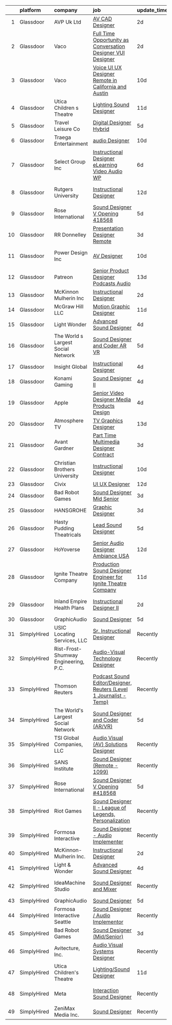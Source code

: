 

|    | platform    | company                              | job                                                                                                                                                                                                                                                                                                                                                                                                                                                                                                                                                                                                                                                                                                                                                                                                                                                                                                                                                         | update_time   | location                    |
|---:|:------------|:-------------------------------------|:------------------------------------------------------------------------------------------------------------------------------------------------------------------------------------------------------------------------------------------------------------------------------------------------------------------------------------------------------------------------------------------------------------------------------------------------------------------------------------------------------------------------------------------------------------------------------------------------------------------------------------------------------------------------------------------------------------------------------------------------------------------------------------------------------------------------------------------------------------------------------------------------------------------------------------------------------------|:--------------|:----------------------------|
|  1 | Glassdoor   | AVP Uk Ltd                           | [AV CAD Designer](https://www.glassdoor.com/partner/jobListing.htm?pos=119&ao=1136043&s=58&guid=0000018258382b94a809f4d24b7a3a0b&src=GD_JOB_AD&t=SR&vt=w&ea=1&cs=1_fba46fae&cb=1659337452787&jobListingId=1008037833861&jrtk=3-0-1g9c3gau4kcma801-1g9c3gauik61r800-e6668370cba00d26-)                                                                                                                                                                                                                                                                                                                                                                                                                                                                                                                                                                                                                                                                       | 2d            | New York, NY                |
|  2 | Glassdoor   | Vaco                                 | [Full Time Opportunity as Conversation Designer  VUI Designer](https://www.glassdoor.com/partner/jobListing.htm?pos=105&ao=1110586&s=58&guid=0000018258382b94a809f4d24b7a3a0b&src=GD_JOB_AD&t=SR&vt=w&ea=1&cs=1_8dbee425&cb=1659337452786&jobListingId=1008038225305&cpc=FA84DF7EA1EC2398&jrtk=3-0-1g9c3gau4kcma801-1g9c3gauik61r800-22fe34392769621c--6NYlbfkN0D_sybMACCpf9B-677oK5j6rPldVB6BlrVvFjO_o-GJZbzuF-qh4PxErFUqfUsv_6spGgQ7w2Pr4ya2qWlli_BM3wPrre60gIPq1Uth9jnDsvpZiOp71Cq_jQTQ_eOeIhL3xi8ovWLwoT8UC8f1spNzCCiZGtKecY_bBo5jFxt1LAIN8k9N4B5RxHCnUOhO5Dv_2NTmhrQz98Qf3dZblgAOBESFCMGBjZK-bgMavGqE4JjESU7YdLj-ss7tS68huGk0sVoPzRZ8bkP-X90W7sfVcEsj63o3AiF6zj8q-V3iUEyZjoFfUdkFk-9PeWXjvqvCGhVmOvVZ5C4vPpb4R_iEpQyUeHlDk-a1MpQlOeErmluDpqW9lEjIJ1pQPVJfD-mtb2QXIfIifV9lhp64R3ZjK1oyAG2Tqt7v5hTUA7BrhC1ke2QnMG4pKvWJOgz_EiUzrK3DFAE0PoRkfVneSz174dF3qzrrY_vTllJ1VakYSrWKXdn_qw5ZKGJiD8RGcMkXN3WlA-DmYS6RzI4IIVSO3us7-1LNuMk%3D)                       | 2d            | New York, NY                |
|  3 | Glassdoor   | Vaco                                 | [Voice UI UX Designer    Remote in California and Austin](https://www.glassdoor.com/partner/jobListing.htm?pos=107&ao=1110586&s=58&guid=0000018258382b94a809f4d24b7a3a0b&src=GD_JOB_AD&t=SR&vt=w&ea=1&cs=1_24ff698e&cb=1659337452786&jobListingId=1008019965741&cpc=654405A9B1E0A9F5&jrtk=3-0-1g9c3gau4kcma801-1g9c3gauik61r800-3a11f5e586fed253--6NYlbfkN0D_sybMACCpf9B-677oK5j6rPldVB6BlrVvFjO_o-GJZbzuF-qh4PxErFUqfUsv_6uVGMoAB-tr4ukB-13BEniFRd51kq_tUitb-f2s8N8S0-6a8309fjZVdWfQrglTiPPfHRvbBSKiDrId74Eo9qZbn-UL_W51rj5FJVY2IqC7B9KjcVAySmfHdMzAzJjgK8WhQdhUK16gRXwFfeoSvM-mU8k2LDYwnSec-LzhtLN7WugHWGGXlujRrb40Oq3nRrYrmLBQd3oILkrETXsdXC0ptttztquQBj5G59kvisn877Pv3lNVggPjBkHugUJGP7W3guqAz_HQwBymN3CcRX_gTXTXXS6IM2myzGdJmeCjff8hnqz3fPtnQJzDja-6wtaxU08yeg7PBH-nukpCnUJ-okLW7l6rPU9M-HFRPXtWPEw_vp6ViugVPI-R2ElV1OX9mukWFEUSCWfgZGTyVc--9ogq4GhapTyWCxj6RHADNk1Rm98_spNMjRmaCkKq_l1Q2f1jrJ8PITXc1AUiAblc4muKtgbKTck%3D)                            | 10d           | San Jose, CA                |
|  4 | Glassdoor   | Utica Children s Theatre             | [Lighting Sound Designer](https://www.glassdoor.com/partner/jobListing.htm?pos=113&ao=1136043&s=58&guid=0000018258382b94a809f4d24b7a3a0b&src=GD_JOB_AD&t=SR&vt=w&ea=1&cs=1_4ada3e16&cb=1659337452786&jobListingId=1008017698766&jrtk=3-0-1g9c3gau4kcma801-1g9c3gauik61r800-0c22c99ac1b9554a-)                                                                                                                                                                                                                                                                                                                                                                                                                                                                                                                                                                                                                                                               | 11d           | Utica, NY                   |
|  5 | Glassdoor   | Travel   Leisure Co                  | [Digital Designer  Hybrid ](https://www.glassdoor.com/partner/jobListing.htm?pos=120&ao=1136043&s=58&guid=0000018258382b94a809f4d24b7a3a0b&src=GD_JOB_AD&t=SR&vt=w&cs=1_0d23b515&cb=1659337452787&jobListingId=1008031768591&jrtk=3-0-1g9c3gau4kcma801-1g9c3gauik61r800-cbef82654d7509fd-)                                                                                                                                                                                                                                                                                                                                                                                                                                                                                                                                                                                                                                                                  | 5d            | Orlando, FL                 |
|  6 | Glassdoor   | Traega Entertainment                 | [audio Designer](https://www.glassdoor.com/partner/jobListing.htm?pos=114&ao=1136043&s=58&guid=0000018258382b94a809f4d24b7a3a0b&src=GD_JOB_AD&t=SR&vt=w&cs=1_300d3aa0&cb=1659337452787&jobListingId=1008021555527&jrtk=3-0-1g9c3gau4kcma801-1g9c3gauik61r800-cf8d1c8c62a18373-)                                                                                                                                                                                                                                                                                                                                                                                                                                                                                                                                                                                                                                                                             | 10d           | Nashville, TN               |
|  7 | Glassdoor   | Select Group Inc                     | [Instructional Designer  eLearning  Video Audio    WP](https://www.glassdoor.com/partner/jobListing.htm?pos=102&ao=1110586&s=58&guid=0000018258382b94a809f4d24b7a3a0b&src=GD_JOB_AD&t=SR&vt=w&ea=1&cs=1_5664855d&cb=1659337452785&jobListingId=1008027501737&cpc=74FD5BE86273CE52&jrtk=3-0-1g9c3gau4kcma801-1g9c3gauik61r800-10340dc23f99d007--6NYlbfkN0Bcn-ADAbRvyrq3DH3YqD1gQOSfU_zTPvvfh0XXiz3pBAa41gXbEVBKQgVaXyt5edKUJsX5Z9brsv9nZw77TNjVlVeWafETMC7Xw_A0mwHT6RYlFqUtUoEPkQCGfw4DZTw7uB0z5WiikGPQhpEkL8PFQqFT-PcMr0lcaTdAx3W6l-HtnWqYYEZOyJPq3l9LZc8a14DPW8DHY-vW9Na2obLWuVx0M5sCZnM4sIroSVZT_FN6VS6onJZuKtnBf6hwmkcAT_sJzw_-PBDTt_YDLlUJ-yDoeP8gj3ZC4XTQ3N1LXQ9sZVhDbAhody7eaMsdjvb9-Vj0oUHpt9Om19Mr71SHF-9q0wYeIp7dGnz3d-Q-a56rkzfYQb70XmEDjJbNSzvEQ94HQNxblaFJbyDmW5o0zVydYAQCD6vVFfprfvcS53pCMX9KZQxfN6TFEwmmiCdlj4Bwo35g4zUvouIhxy9s-ATgEy_FNbc141NzmvQOhctwZgSFfGfml19pTy4_aKSYf5TVCM8XFQ%3D%3D)                                                 | 6d            | White Plains, NY            |
|  8 | Glassdoor   | Rutgers University                   | [Instructional Designer](https://www.glassdoor.com/partner/jobListing.htm?pos=116&ao=1136043&s=58&guid=0000018258382b94a809f4d24b7a3a0b&src=GD_JOB_AD&t=SR&vt=w&cs=1_2fce15c4&cb=1659337452787&jobListingId=1008015844983&jrtk=3-0-1g9c3gau4kcma801-1g9c3gauik61r800-9e3ffb718ceb0508-)                                                                                                                                                                                                                                                                                                                                                                                                                                                                                                                                                                                                                                                                     | 12d           | New Brunswick, NJ           |
|  9 | Glassdoor   | Rose International                   | [Sound Designer V Opening  418568](https://www.glassdoor.com/partner/jobListing.htm?pos=103&ao=1110586&s=58&guid=0000018258382b94a809f4d24b7a3a0b&src=GD_JOB_AD&t=SR&vt=w&ea=1&cs=1_7b33cdb2&cb=1659337452785&jobListingId=1008030729670&cpc=217C45A42544DB93&jrtk=3-0-1g9c3gau4kcma801-1g9c3gauik61r800-a20623011cb248eb--6NYlbfkN0B6gYLiPzX3Klpbl49OuxoIZqVtnvEet7IZUhlrZDSG3sY-I6CIGHSMA_bS7ldJ8pOXMIXNeNyydXsX95pvzPg5BddHE-JXPnLngZ30cnLDc1iDIozZEqqJfstNoVEA0Y0ziXhbePzU2aWttrzMukYrAbICdJmtiDj_lX11sumIShj0cH4jV8vRyK2YT_cFh-bJPywqql_S3FzB7pi7oC9FkP0dAb0rLGEjnlhFpFBjKsSCvQCW6FVD_5PGlsv98EfEqjYd1OeqJKg4iwxSndvlH1cnnkufkFmNQGaFIVxYQD5gQKOoQU23bYBwtV6hS8gtwVBwhEqxAAK_QVbgVlp9jqMgm4JD1of45PSEvCfFwYR2vO-F44Ai8xMLW5lqnL5esWOnG4DfISIr5CNV5qul_CO5lKMG3cW5Nyes-p_slexCA5zpNgz0_Q6vIxBqyxvDfgnxaw7QTMWyvNBFR9vz29aVBvoPxFkaXABKdEdZBLduASnUOV8GuXm9jo1e9Mkparw1MSs8Cm21iRSc06qH)                                                                 | 5d            | Seattle, WA                 |
| 10 | Glassdoor   | RR Donnelley                         | [Presentation Designer  Remote ](https://www.glassdoor.com/partner/jobListing.htm?pos=111&ao=1136043&s=58&guid=0000018258382b94a809f4d24b7a3a0b&src=GD_JOB_AD&t=SR&vt=w&cs=1_62b6f5e7&cb=1659337452786&jobListingId=1008036762756&jrtk=3-0-1g9c3gau4kcma801-1g9c3gauik61r800-52992746147b27cc-)                                                                                                                                                                                                                                                                                                                                                                                                                                                                                                                                                                                                                                                             | 3d            | Remote                      |
| 11 | Glassdoor   | Power Design  Inc                    | [AV Designer](https://www.glassdoor.com/partner/jobListing.htm?pos=123&ao=1136043&s=58&guid=0000018258382b94a809f4d24b7a3a0b&src=GD_JOB_AD&t=SR&vt=w&cs=1_0e5fc66a&cb=1659337452791&jobListingId=1008020343362&jrtk=3-0-1g9c3gau4kcma801-1g9c3gauik61r800-e7718c8a157297fa-)                                                                                                                                                                                                                                                                                                                                                                                                                                                                                                                                                                                                                                                                                | 10d           | Saint Petersburg, FL        |
| 12 | Glassdoor   | Patreon                              | [Senior Product Designer  Podcasts Audio](https://www.glassdoor.com/partner/jobListing.htm?pos=124&ao=1136043&s=58&guid=0000018258382b94a809f4d24b7a3a0b&src=GD_JOB_AD&t=SR&vt=w&ea=1&cs=1_6586c6f9&cb=1659337452791&jobListingId=1008012588674&jrtk=3-0-1g9c3gau4kcma801-1g9c3gauik61r800-4c8164c3276f9276-)                                                                                                                                                                                                                                                                                                                                                                                                                                                                                                                                                                                                                                               | 13d           | New York, NY                |
| 13 | Glassdoor   | McKinnon Mulherin Inc                | [Instructional Designer](https://www.glassdoor.com/partner/jobListing.htm?pos=101&ao=1110586&s=58&guid=0000018258382b94a809f4d24b7a3a0b&src=GD_JOB_AD&t=SR&vt=w&ea=1&cs=1_47df8a41&cb=1659337452785&jobListingId=1008038259354&cpc=D69957E0862862E0&jrtk=3-0-1g9c3gau4kcma801-1g9c3gauik61r800-b79d356b2e0b1b2b--6NYlbfkN0Do5QFzN38Y34HuVbLllh1qUYEnDt35-niNPYCvkBnqz70wgTe_sRQKCftrUQxahl6ZQb-CsDXP_KFc4gkDxxZVZMtSP1usQFc6vgj8Mev0Y9Uo8dVZ4yv_wyvdsi_Gg1ZSeNUFd900znSRQ6N6sb3AyxJeaFqhjTfM3WXr9E9m07w3f1mauOUWtbSyrux2rBRIUdGeCbQBkV6K8C6nnlnUV94UoJKj_GBqpp-Tjt5zNn7j9us4LsMFfiDFgytzn0V79hVVchwJStbk5tqtFGS9NbFGDV9eQj-7LXwOtFlO24ydVgCej646ECqvOHt9eHweu9w9ZWwLUz1ds3RZUdThwkrKDbARPgs20D1fApVrDmr1wiySR7cptGJNhAfypZx8SQRBAl5TlrlEvV0ND92gDFlxLXNS1_2zldNP3kLW8UVP8MgYKQc_BsObFBNkqbmujYIEtyAm34LeRLdyPHUHTww6sgcntmjTYvSi3D0UQI6iiVHMDggI)                                                                                                           | 2d            | Remote                      |
| 14 | Glassdoor   | McGraw Hill LLC                      | [Motion Graphic Designer](https://www.glassdoor.com/partner/jobListing.htm?pos=117&ao=1136043&s=58&guid=0000018258382b94a809f4d24b7a3a0b&src=GD_JOB_AD&t=SR&vt=w&cs=1_07452158&cb=1659337452787&jobListingId=1008016602500&jrtk=3-0-1g9c3gau4kcma801-1g9c3gauik61r800-01f5c3ad4183230f-)                                                                                                                                                                                                                                                                                                                                                                                                                                                                                                                                                                                                                                                                    | 11d           | Columbus, OH                |
| 15 | Glassdoor   | Light   Wonder                       | [Advanced Sound Designer](https://www.glassdoor.com/partner/jobListing.htm?pos=110&ao=1136043&s=58&guid=0000018258382b94a809f4d24b7a3a0b&src=GD_JOB_AD&t=SR&vt=w&ea=1&cs=1_15d25898&cb=1659337452786&jobListingId=1008033515982&jrtk=3-0-1g9c3gau4kcma801-1g9c3gauik61r800-f4541201029f9ba4-)                                                                                                                                                                                                                                                                                                                                                                                                                                                                                                                                                                                                                                                               | 4d            | Las Vegas, NV               |
| 16 | Glassdoor   | The World s Largest Social Network   | [Sound Designer and Coder  AR VR ](https://www.glassdoor.com/partner/jobListing.htm?pos=104&ao=1110586&s=58&guid=0000018258382b94a809f4d24b7a3a0b&src=GD_JOB_AD&t=SR&vt=w&ea=1&cs=1_20330b7b&cb=1659337452786&jobListingId=1008031528055&cpc=6FC5BA77C9A4CD78&jrtk=3-0-1g9c3gau4kcma801-1g9c3gauik61r800-c5d8ffadb915c32f--6NYlbfkN0DSgjPPcnEdvoK3uuxfISLALE6pB1FR7YSHOr_tSg5_QGIhoz_2VqUepdcKLBLI_zTUk6gDwaoQ9vEVPtJf9rgUyn_I6h_8B4D9wSAIOyt_RJFN8Eflhj9KJJvZQUXNdWxq6wNfnbBFCNlciu9kDebYOONalFTI7aQu-OsppGEyxKi2mf8gCqkI4KTsIDKifoO9AudxBMlxnzgfybl_zjOsfk6ns3vrg5otWbdS_Lk8ozLZA4eV9MsGxCYmmDgXKdcuKT0VEB388CVx6hSKu_qJPI2pl7M6E3VPp7zVndcQLV6pAhdewvuWBXNhzAsNpW_5AJ3Dh77LnsU6yX2r5Dx0EcyppVHEFvCNVz5YFcECKljQODBvhoAf0KEyUIQ9_45FxhIAymU9VCJBTfUHS8_TiXM6xTM6udAcueG3bsfAhD1r1yN9XjIGSzOyddZMbnQmkawA3GW8zRZuTiiaiVBwGOuHORjMpwqZBH1tsmgK2yuUtQCuSu0gaMpv3Ej5-zs3EQgHSPRu4sgda4XjLDZL6Pd5VfnaUWEtC-KBATehCxXUj7nani4qj3_UR31Yky0MfYh5uETcRxjN5tpSFtuW) | 5d            | Los Angeles, CA             |
| 17 | Glassdoor   | Insight Global                       | [Instructional Designer](https://www.glassdoor.com/partner/jobListing.htm?pos=106&ao=1110586&s=58&guid=0000018258382b94a809f4d24b7a3a0b&src=GD_JOB_AD&t=SR&vt=w&cs=1_15b9d519&cb=1659337452786&jobListingId=1008032848285&cpc=AC285F3A3ECA6BB0&jrtk=3-0-1g9c3gau4kcma801-1g9c3gauik61r800-662667a261e5f706--6NYlbfkN0BKkHZu3wF05EeDimN_p6sYpKCMArvwa95YdH7UpkaBCqc7l59ErwqcmBgkDtjqpj4UwCO-0leAimUzFjUouM3-vOL9nvoGck2rwc9Y0huNizlhRrV1btORJUI1MUP9DSG10q53Osptb3cW4Qv7e00xeVokgkJoLJJxN_p2xpBmN3rupSgD2gyvBuyqj01yBqm3glckSdoS1WrJ8l9l3f_xVAS_hzJuA0eeZxUc5qMhHxGWahuVnfhZyP1jqVebeMmMqXVKR88C9r306adkiUo-lulkXq5p4o2a4tP6tIyeEydtwRTVRjHCdb7ih5esDjIThACHiDEbI5sJ16t0UX28hiw9KvanR-xTXe8vZyoY427fhxRMCjnhIrEIpR_hIKqY40U4PyL5SbGCjFwqs-GWCRj8nHyhQDHovp9OoBS7o2h5slkeFDQ4SmGX-ZbMIob_clH4ImdPrZuko9iGqElMNWtFhalA5-4%3D)                                                                                                                                  | 4d            | Warren, MI                  |
| 18 | Glassdoor   | Konami Gaming                        | [Sound Designer II](https://www.glassdoor.com/partner/jobListing.htm?pos=112&ao=1136043&s=58&guid=0000018258382b94a809f4d24b7a3a0b&src=GD_JOB_AD&t=SR&vt=w&cs=1_ac9b767e&cb=1659337452786&jobListingId=1008033846903&jrtk=3-0-1g9c3gau4kcma801-1g9c3gauik61r800-87593e7d8a9b6aa9-)                                                                                                                                                                                                                                                                                                                                                                                                                                                                                                                                                                                                                                                                          | 4d            | Las Vegas, NV               |
| 19 | Glassdoor   | Apple                                | [Senior Video Designer  Media Products Design](https://www.glassdoor.com/partner/jobListing.htm?pos=115&ao=1136043&s=58&guid=0000018258382b94a809f4d24b7a3a0b&src=GD_JOB_AD&t=SR&vt=w&cs=1_bc827c44&cb=1659337452787&jobListingId=1008034509696&jrtk=3-0-1g9c3gau4kcma801-1g9c3gauik61r800-0ba0449cafc5897b-)                                                                                                                                                                                                                                                                                                                                                                                                                                                                                                                                                                                                                                               | 4d            | Culver City, CA             |
| 20 | Glassdoor   | Atmosphere TV                        | [TV Graphics Designer](https://www.glassdoor.com/partner/jobListing.htm?pos=126&ao=1136043&s=58&guid=0000018258382b94a809f4d24b7a3a0b&src=GD_JOB_AD&t=SR&vt=w&ea=1&cs=1_4a8de5a4&cb=1659337452791&jobListingId=1008012144619&jrtk=3-0-1g9c3gau4kcma801-1g9c3gauik61r800-e5f2647df33499ea-)                                                                                                                                                                                                                                                                                                                                                                                                                                                                                                                                                                                                                                                                  | 13d           | Austin, TX                  |
| 21 | Glassdoor   | Avant Gardner                        | [Part Time Multimedia Designer  Contract ](https://www.glassdoor.com/partner/jobListing.htm?pos=130&ao=1136043&s=58&guid=0000018258382b94a809f4d24b7a3a0b&src=GD_JOB_AD&t=SR&vt=w&ea=1&cs=1_6abbe52d&cb=1659337452792&jobListingId=1008036220645&jrtk=3-0-1g9c3gau4kcma801-1g9c3gauik61r800-2ad04938b70a504d-)                                                                                                                                                                                                                                                                                                                                                                                                                                                                                                                                                                                                                                              | 3d            | Remote                      |
| 22 | Glassdoor   | Christian Brothers University        | [Instructional Designer](https://www.glassdoor.com/partner/jobListing.htm?pos=128&ao=1136043&s=58&guid=0000018258382b94a809f4d24b7a3a0b&src=GD_JOB_AD&t=SR&vt=w&cs=1_6dde5ed6&cb=1659337452792&jobListingId=1008021055512&jrtk=3-0-1g9c3gau4kcma801-1g9c3gauik61r800-18735e3bf2deff59-)                                                                                                                                                                                                                                                                                                                                                                                                                                                                                                                                                                                                                                                                     | 10d           | Memphis, TN                 |
| 23 | Glassdoor   | Civix                                | [UI UX Designer](https://www.glassdoor.com/partner/jobListing.htm?pos=122&ao=1136043&s=58&guid=0000018258382b94a809f4d24b7a3a0b&src=GD_JOB_AD&t=SR&vt=w&ea=1&cs=1_9ea1a125&cb=1659337452791&jobListingId=1008014525294&jrtk=3-0-1g9c3gau4kcma801-1g9c3gauik61r800-b45e385f3189ee88-)                                                                                                                                                                                                                                                                                                                                                                                                                                                                                                                                                                                                                                                                        | 12d           | Remote                      |
| 24 | Glassdoor   | Bad Robot Games                      | [Sound Designer  Mid Senior ](https://www.glassdoor.com/partner/jobListing.htm?pos=109&ao=1136043&s=58&guid=0000018258382b94a809f4d24b7a3a0b&src=GD_JOB_AD&t=SR&vt=w&cs=1_beb0af12&cb=1659337452786&jobListingId=1008036730582&jrtk=3-0-1g9c3gau4kcma801-1g9c3gauik61r800-67b27b83295828af-)                                                                                                                                                                                                                                                                                                                                                                                                                                                                                                                                                                                                                                                                | 3d            | Santa Monica, CA            |
| 25 | Glassdoor   | HANSGROHE                            | [Graphic Designer](https://www.glassdoor.com/partner/jobListing.htm?pos=127&ao=1136043&s=58&guid=0000018258382b94a809f4d24b7a3a0b&src=GD_JOB_AD&t=SR&vt=w&ea=1&cs=1_f98addf8&cb=1659337452792&jobListingId=1008036225575&jrtk=3-0-1g9c3gau4kcma801-1g9c3gauik61r800-ad98a05c18e65a92-)                                                                                                                                                                                                                                                                                                                                                                                                                                                                                                                                                                                                                                                                      | 3d            | Alpharetta, GA              |
| 26 | Glassdoor   | Hasty Pudding Theatricals            | [Lead Sound Designer](https://www.glassdoor.com/partner/jobListing.htm?pos=118&ao=1136043&s=58&guid=0000018258382b94a809f4d24b7a3a0b&src=GD_JOB_AD&t=SR&vt=w&ea=1&cs=1_97af456e&cb=1659337452787&jobListingId=1008030933496&jrtk=3-0-1g9c3gau4kcma801-1g9c3gauik61r800-84b1517d806001da-)                                                                                                                                                                                                                                                                                                                                                                                                                                                                                                                                                                                                                                                                   | 5d            | Cambridge, MA               |
| 27 | Glassdoor   | HoYoverse                            | [Senior Audio Designer  Ambiance  USA ](https://www.glassdoor.com/partner/jobListing.htm?pos=121&ao=1136043&s=58&guid=0000018258382b94a809f4d24b7a3a0b&src=GD_JOB_AD&t=SR&vt=w&ea=1&cs=1_358573ab&cb=1659337452790&jobListingId=1008016127295&jrtk=3-0-1g9c3gau4kcma801-1g9c3gauik61r800-0ad6686b2c6b411d-)                                                                                                                                                                                                                                                                                                                                                                                                                                                                                                                                                                                                                                                 | 12d           | Los Angeles, CA             |
| 28 | Glassdoor   | Ignite Theatre Company               | [Production Sound Designer   Engineer for Ignite Theatre Company](https://www.glassdoor.com/partner/jobListing.htm?pos=125&ao=1136043&s=58&guid=0000018258382b94a809f4d24b7a3a0b&src=GD_JOB_AD&t=SR&vt=w&ea=1&cs=1_315951d7&cb=1659337452791&jobListingId=1008018312130&jrtk=3-0-1g9c3gau4kcma801-1g9c3gauik61r800-21ee75caf62bbc12-)                                                                                                                                                                                                                                                                                                                                                                                                                                                                                                                                                                                                                       | 11d           | Saint Louis, MO             |
| 29 | Glassdoor   | Inland Empire Health Plans           | [Instructional Designer II](https://www.glassdoor.com/partner/jobListing.htm?pos=129&ao=1136043&s=58&guid=0000018258382b94a809f4d24b7a3a0b&src=GD_JOB_AD&t=SR&vt=w&cs=1_7906e562&cb=1659337452792&jobListingId=1008038451474&jrtk=3-0-1g9c3gau4kcma801-1g9c3gauik61r800-af5a440ae4e399db-)                                                                                                                                                                                                                                                                                                                                                                                                                                                                                                                                                                                                                                                                  | 2d            | Rancho Cucamonga, CA        |
| 30 | Glassdoor   | GraphicAudio                         | [Sound Designer](https://www.glassdoor.com/partner/jobListing.htm?pos=108&ao=1136043&s=58&guid=0000018258382b94a809f4d24b7a3a0b&src=GD_JOB_AD&t=SR&vt=w&ea=1&cs=1_17f32161&cb=1659337452786&jobListingId=1008030924967&jrtk=3-0-1g9c3gau4kcma801-1g9c3gauik61r800-11eab6568f6cedab-)                                                                                                                                                                                                                                                                                                                                                                                                                                                                                                                                                                                                                                                                        | 5d            | Remote                      |
| 31 | SimplyHired | USIC Locating Services, LLC          | [Sr. Instructional Designer](https://www.simplyhired.com/job/zWMMe7OqhkDv6BEAaMtEkC2NxOAx-sP1LyToHYfxW5F7VoSl9lEeIg?q=sound+designer)                                                                                                                                                                                                                                                                                                                                                                                                                                                                                                                                                                                                                                                                                                                                                                                                                       | Recently      | Indianapolis, IN            |
| 32 | SimplyHired | Rist-Frost-Shumway Engineering, P.C. | [Audio-Visual Technology Designer](https://www.simplyhired.com/job/OMxrMh8WHY_VNcw74L4J3w8rMgzooJxEwq9_0YhhoPHZG11rZ5ZCeA?q=sound+designer)                                                                                                                                                                                                                                                                                                                                                                                                                                                                                                                                                                                                                                                                                                                                                                                                                 | Recently      | Laconia, NH                 |
| 33 | SimplyHired | Thomson Reuters                      | [Podcast Sound Editor/Designer, Reuters (Level 1 Journalist - Temp)](https://www.simplyhired.com/job/uG-XthcUGLXnvuEzIlGytwXEKmlli3kPZ-eKAScvB6T34fnayI1PJg?q=sound+designer)                                                                                                                                                                                                                                                                                                                                                                                                                                                                                                                                                                                                                                                                                                                                                                               | Recently      | New York, NY                |
| 34 | SimplyHired | The World's Largest Social Network   | [Sound Designer and Coder (AR/VR)](https://www.simplyhired.com/job/mFPACkKaoaLVRk13DaeXegFJ5MpnpE-dllAAbqzlaa1CSQTmqz1fzQ?q=sound+designer)                                                                                                                                                                                                                                                                                                                                                                                                                                                                                                                                                                                                                                                                                                                                                                                                                 | 5d            | Baltimore, MD               |
| 35 | SimplyHired | TSI Global Companies, LLC            | [Audio Visual (AV) Solutions Designer](https://www.simplyhired.com/job/Q2PwGUeatyN7TTeCTc5KE-IzzONgxeRHLFwJPZMZP55Yiozcm9vaOg?q=sound+designer)                                                                                                                                                                                                                                                                                                                                                                                                                                                                                                                                                                                                                                                                                                                                                                                                             | Recently      | Missouri                    |
| 36 | SimplyHired | SANS Institute                       | [Sound Designer (Remote - 1099)](https://www.simplyhired.com/job/l5XtJmV5Za5NPAoCY67pJ8osv7Dd9cygFT5KvUQHRZZ5LCw9cI7qOA?q=sound+designer)                                                                                                                                                                                                                                                                                                                                                                                                                                                                                                                                                                                                                                                                                                                                                                                                                   | Recently      | Bethesda, MD                |
| 37 | SimplyHired | Rose International                   | [Sound Designer V Opening #418568](https://www.simplyhired.com/job/mJkZFRkvhuJPoowF5ic-caImkyxgCyTOqXwxJ9_w1UC4rAdZz8x5FA?q=sound+designer)                                                                                                                                                                                                                                                                                                                                                                                                                                                                                                                                                                                                                                                                                                                                                                                                                 | 5d            | Seattle, WA                 |
| 38 | SimplyHired | Riot Games                           | [Sound Designer II - League of Legends, Personalization](https://www.simplyhired.com/job/BkTf5-vUemX5LjJonnZffl3-nMzorQijZMT09G_9Wa_IkmU0eEvOTA?q=sound+designer)                                                                                                                                                                                                                                                                                                                                                                                                                                                                                                                                                                                                                                                                                                                                                                                           | Recently      | Los Angeles, CA             |
| 39 | SimplyHired | Formosa Interactive                  | [Sound Designer - Audio Implementer](https://www.simplyhired.com/job/E63_BRjyLumhk01Bv7mOuaoR0vafXGhLD-NTsS2e6CEpoHi4FvqYnw?q=sound+designer)                                                                                                                                                                                                                                                                                                                                                                                                                                                                                                                                                                                                                                                                                                                                                                                                               | Recently      | Burbank, CA                 |
| 40 | SimplyHired | McKinnon-Mulherin Inc.               | [Instructional Designer](https://www.simplyhired.com/job/7NSki6VNbVY2TWqP1BYk9Dz539wu-g6z9ZK8XIuAPUsN0Z9wlp80cw?q=sound+designer)                                                                                                                                                                                                                                                                                                                                                                                                                                                                                                                                                                                                                                                                                                                                                                                                                           | 2d            | Remote                      |
| 41 | SimplyHired | Light & Wonder                       | [Advanced Sound Designer](https://www.simplyhired.com/job/oxHvYp0QWceibR-QkmiITBFgRGHJsETrZw9KOd9jlBeKNoSRVbiyww?q=sound+designer)                                                                                                                                                                                                                                                                                                                                                                                                                                                                                                                                                                                                                                                                                                                                                                                                                          | 4d            | Las Vegas, NV               |
| 42 | SimplyHired | IdeaMachine Studio                   | [Sound Designer and Mixer](https://www.simplyhired.com/job/3_cnKWbKCzfz8K406esix9aXeGkS2iLw6vp3jwYHfDLUWBO0TV9GDQ?q=sound+designer)                                                                                                                                                                                                                                                                                                                                                                                                                                                                                                                                                                                                                                                                                                                                                                                                                         | Recently      | San Francisco, CA           |
| 43 | SimplyHired | GraphicAudio                         | [Sound Designer](https://www.simplyhired.com/job/tpxG3u0VMzCKteQYdKolpCqGoSBv-BSP6-ugLnAgXYs5lOtcbAckwg?q=sound+designer)                                                                                                                                                                                                                                                                                                                                                                                                                                                                                                                                                                                                                                                                                                                                                                                                                                   | 5d            | Remote                      |
| 44 | SimplyHired | Formosa Interactive Seattle          | [Sound Designer / Audio Implementor](https://www.simplyhired.com/job/vlF4rzpIgemNyADbSUoWC36FtYYh2ouWspqfTFtuxzveh07-6RCwmg?q=sound+designer)                                                                                                                                                                                                                                                                                                                                                                                                                                                                                                                                                                                                                                                                                                                                                                                                               | Recently      | Seattle, WA                 |
| 45 | SimplyHired | Bad Robot Games                      | [Sound Designer (Mid/Senior)](https://www.simplyhired.com/job/5k7lNxd5mPx4SDP11_bQMCoaI3zXskx9LCyK6sAv6bc57TMyAoaPVQ?q=sound+designer)                                                                                                                                                                                                                                                                                                                                                                                                                                                                                                                                                                                                                                                                                                                                                                                                                      | 3d            | Santa Monica, CA            |
| 46 | SimplyHired | Avitecture, Inc.                     | [Audio Visual Systems Designer](https://www.simplyhired.com/job/lcOFg6ZDywhpyY38HSmc4-H7ZZ6YtoMNs8J8nSuaAlV3BQGgfFbcwQ?q=sound+designer)                                                                                                                                                                                                                                                                                                                                                                                                                                                                                                                                                                                                                                                                                                                                                                                                                    | Recently      | Sterling, VA                |
| 47 | SimplyHired | Utica Children's Theatre             | [Lighting/Sound Designer](https://www.simplyhired.com/job/k5WN2VTWEdBH7LHvMIdyGJ7KKVm0hiyEeo9slr8HDzbeQbxtZWzhxA?q=sound+designer)                                                                                                                                                                                                                                                                                                                                                                                                                                                                                                                                                                                                                                                                                                                                                                                                                          | 11d           | Utica, NY                   |
| 48 | SimplyHired | Meta                                 | [Interaction Sound Designer](https://www.simplyhired.com/job/Lvw3H_6x6cdKB6aq479wQNquH1L8abBxSJAh-mgSoiKaje9zC4-ylg?q=sound+designer)                                                                                                                                                                                                                                                                                                                                                                                                                                                                                                                                                                                                                                                                                                                                                                                                                       | Recently      | Menlo Park, CA +4 locations |
| 49 | SimplyHired | ZeniMax Media Inc.                   | [Sound Designer](https://www.simplyhired.com/job/GqzCmVyjraA7eA_QKeIN6jFMgdfz-iNC9_SDD75S0gcmQzfsZxbF8Q?q=sound+designer)                                                                                                                                                                                                                                                                                                                                                                                                                                                                                                                                                                                                                                                                                                                                                                                                                                   | Recently      | Hunt Valley, MD             |